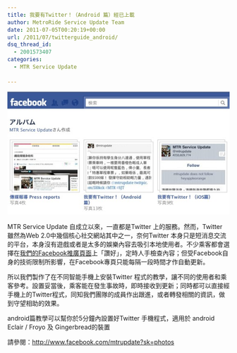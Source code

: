 ```yaml
---
title: 我要有Twitter！（Android 篇）經已上載
author: MetroRide Service Update Team
date: 2011-07-05T00:20:19+00:00
url: /2011/07/twitterguide_android/
dsq_thread_id:
  - 2001573407
categories:
  - MTR Service Update

---
```


![Page Photo](page_photo.jpg)

MTR Service Update 自成立以來，一直都是Twitter 上的服務。然而，Twitter 雖然為Web 2.0中幾個核心社交網站其中之一，奈何Twitter 本身只是短消息交流的平台，本身沒有遊戲或者是太多的娛樂內容去吸引本地使用者。不少乘客都會選擇在[我們的Facebook推廣頁面][1]上「讚好」，定時人手檢查內容；但受Facebook自身的技術限制所影響，在Facebook專頁只能每隔一段時間才作自動更新。

所以我們製作了在不同智能手機上安裝Twitter 程式的教學，讓不同的使用者和乘客參考。設置妥當後，乘客能在發生事故時，即時接收到更新；同時都可以直接經手機上的Twitter程式，同知我們團隊的成員作出跟進，或者轉發相關的資訊，做到守望相助的效果。

android篇教學可以幫你於5分鐘內設置好Twitter 手機程式，適用於 android Eclair / Froyo 及 Gingerbread的裝置

請參閱：<http://www.facebook.com/mtrupdate?sk=photos>


 [1]: http://www.facebook.com/mtrupdate
